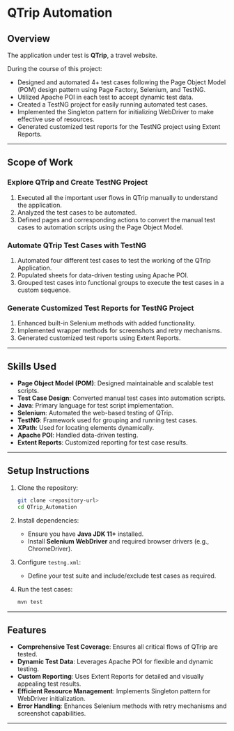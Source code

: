 # QTrip Automation

## Overview

The application under test is **QTrip**, a travel website.

During the course of this project:

- Designed and automated 4+ test cases following the Page Object Model (POM) design pattern using Page Factory, Selenium, and TestNG.
- Utilized Apache POI in each test to accept dynamic test data.
- Created a TestNG project for easily running automated test cases.
- Implemented the Singleton pattern for initializing WebDriver to make effective use of resources.
- Generated customized test reports for the TestNG project using Extent Reports.

---

## Scope of Work

### Explore QTrip and Create TestNG Project

1. Executed all the important user flows in QTrip manually to understand the application.
2. Analyzed the test cases to be automated.
3. Defined pages and corresponding actions to convert the manual test cases to automation scripts using the Page Object Model.

### Automate QTrip Test Cases with TestNG

1. Automated four different test cases to test the working of the QTrip Application.
2. Populated sheets for data-driven testing using Apache POI.
3. Grouped test cases into functional groups to execute the test cases in a custom sequence.

### Generate Customized Test Reports for TestNG Project

1. Enhanced built-in Selenium methods with added functionality.
2. Implemented wrapper methods for screenshots and retry mechanisms.
3. Generated customized test reports using Extent Reports.

---

## Skills Used

- **Page Object Model (POM)**: Designed maintainable and scalable test scripts.
- **Test Case Design**: Converted manual test cases into automation scripts.
- **Java**: Primary language for test script implementation.
- **Selenium**: Automated the web-based testing of QTrip.
- **TestNG**: Framework used for grouping and running test cases.
- **XPath**: Used for locating elements dynamically.
- **Apache POI**: Handled data-driven testing.
- **Extent Reports**: Customized reporting for test case results.

---

## Setup Instructions

1. Clone the repository:
   ```bash
   git clone <repository-url>
   cd QTrip_Automation
   ```

2. Install dependencies:
   - Ensure you have **Java JDK 11+** installed.
   - Install **Selenium WebDriver** and required browser drivers (e.g., ChromeDriver).
   
3. Configure `testng.xml`:
   - Define your test suite and include/exclude test cases as required.

4. Run the test cases:
   ```bash
   mvn test
   ```

---

## Features

- **Comprehensive Test Coverage**: Ensures all critical flows of QTrip are tested.
- **Dynamic Test Data**: Leverages Apache POI for flexible and dynamic testing.
- **Custom Reporting**: Uses Extent Reports for detailed and visually appealing test results.
- **Efficient Resource Management**: Implements Singleton pattern for WebDriver initialization.
- **Error Handling**: Enhances Selenium methods with retry mechanisms and screenshot capabilities.

---



